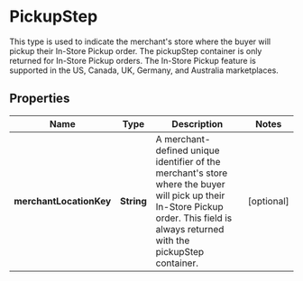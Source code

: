 

# PickupStep

This type is used to indicate the merchant's store where the buyer will pickup their In-Store Pickup order. The pickupStep container is only returned for In-Store Pickup orders. The In-Store Pickup feature is supported in the US, Canada, UK, Germany, and Australia marketplaces.

## Properties

Name | Type | Description | Notes
------------ | ------------- | ------------- | -------------
**merchantLocationKey** | **String** | A merchant-defined unique identifier of the merchant&#39;s store where the buyer will pick up their In-Store Pickup order. This field is always returned with the pickupStep container. |  [optional]



